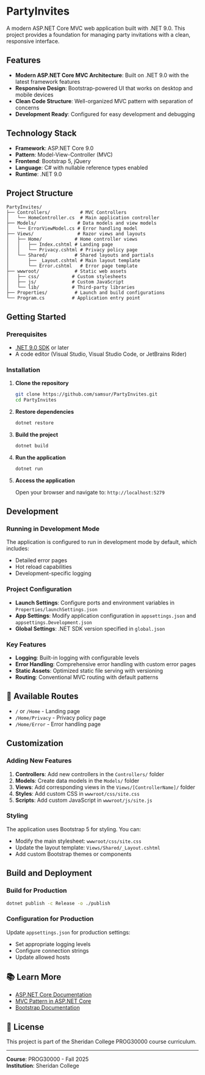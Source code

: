 # PartyInvites

A modern ASP.NET Core MVC web application built with .NET 9.0. This project provides a foundation for managing party invitations with a clean, responsive interface.

## Features

- **Modern ASP.NET Core MVC Architecture**: Built on .NET 9.0 with the latest framework features
- **Responsive Design**: Bootstrap-powered UI that works on desktop and mobile devices
- **Clean Code Structure**: Well-organized MVC pattern with separation of concerns
- **Development Ready**: Configured for easy development and debugging

##  Technology Stack

- **Framework**: ASP.NET Core 9.0
- **Pattern**: Model-View-Controller (MVC)
- **Frontend**: Bootstrap 5, jQuery
- **Language**: C# with nullable reference types enabled
- **Runtime**: .NET 9.0

##  Project Structure

```
PartyInvites/
├── Controllers/           # MVC Controllers
│   └── HomeController.cs  # Main application controller
├── Models/               # Data models and view models
│   └── ErrorViewModel.cs # Error handling model
├── Views/                # Razor views and layouts
│   ├── Home/            # Home controller views
│   │   ├── Index.cshtml # Landing page
│   │   └── Privacy.cshtml # Privacy policy page
│   └── Shared/          # Shared layouts and partials
│       ├── _Layout.cshtml # Main layout template
│       └── Error.cshtml   # Error page template
├── wwwroot/             # Static web assets
│   ├── css/            # Custom stylesheets
│   ├── js/             # Custom JavaScript
│   └── lib/            # Third-party libraries
├── Properties/          # Launch and build configurations
└── Program.cs          # Application entry point
```

##  Getting Started

### Prerequisites

- [.NET 9.0 SDK](https://dotnet.microsoft.com/download/dotnet/9.0) or later
- A code editor (Visual Studio, Visual Studio Code, or JetBrains Rider)

### Installation

1. **Clone the repository**
   ```bash
   git clone https://github.com/samsur/PartyInvites.git
   cd PartyInvites
   ```

2. **Restore dependencies**
   ```bash
   dotnet restore
   ```

3. **Build the project**
   ```bash
   dotnet build
   ```

4. **Run the application**
   ```bash
   dotnet run
   ```

5. **Access the application**
   
   Open your browser and navigate to: `http://localhost:5279`

## Development

### Running in Development Mode

The application is configured to run in development mode by default, which includes:
- Detailed error pages
- Hot reload capabilities
- Development-specific logging

### Project Configuration

- **Launch Settings**: Configure ports and environment variables in `Properties/launchSettings.json`
- **App Settings**: Modify application configuration in `appsettings.json` and `appsettings.Development.json`
- **Global Settings**: .NET SDK version specified in `global.json`

### Key Features

- **Logging**: Built-in logging with configurable levels
- **Error Handling**: Comprehensive error handling with custom error pages
- **Static Assets**: Optimized static file serving with versioning
- **Routing**: Conventional MVC routing with default patterns

## 📝 Available Routes

- `/` or `/Home` - Landing page
- `/Home/Privacy` - Privacy policy page
- `/Home/Error` - Error handling page

## Customization

### Adding New Features

1. **Controllers**: Add new controllers in the `Controllers/` folder
2. **Models**: Create data models in the `Models/` folder  
3. **Views**: Add corresponding views in the `Views/[ControllerName]/` folder
4. **Styles**: Add custom CSS in `wwwroot/css/site.css`
5. **Scripts**: Add custom JavaScript in `wwwroot/js/site.js`

### Styling

The application uses Bootstrap 5 for styling. You can:
- Modify the main stylesheet: `wwwroot/css/site.css`
- Update the layout template: `Views/Shared/_Layout.cshtml`
- Add custom Bootstrap themes or components

##  Build and Deployment

### Build for Production

```bash
dotnet publish -c Release -o ./publish
```

### Configuration for Production

Update `appsettings.json` for production settings:
- Set appropriate logging levels
- Configure connection strings
- Update allowed hosts

## 📚 Learn More

- [ASP.NET Core Documentation](https://docs.microsoft.com/en-us/aspnet/core/)
- [MVC Pattern in ASP.NET Core](https://docs.microsoft.com/en-us/aspnet/core/mvc/overview)
- [Bootstrap Documentation](https://getbootstrap.com/docs/)

## 📄 License

This project is part of the Sheridan College PROG30000 course curriculum.

---

**Course**: PROG30000 - Fall 2025  
**Institution**: Sheridan College